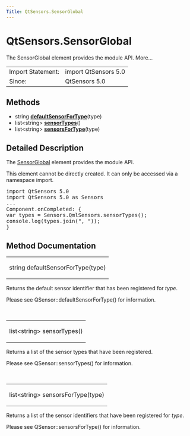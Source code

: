 ```yaml
---
Title: QtSensors.SensorGlobal
---
```


# QtSensors.SensorGlobal

<span class="subtitle"></span>
<!-- $$$SensorGlobal-brief -->
<p>The SensorGlobal element provides the module API. More...</p>
<!-- @@@SensorGlobal -->
<table class="alignedsummary">
<tr><td class="memItemLeft rightAlign topAlign"> Import Statement:</td><td class="memItemRight bottomAlign"> import QtSensors 5.0</td></tr><tr><td class="memItemLeft rightAlign topAlign"> Since:</td><td class="memItemRight bottomAlign">  QtSensors 5.0</td></tr></table><ul>
</ul>
<h2 id="methods">Methods</h2>
<ul>
<li class="fn">string <b><b><a href="#defaultSensorForType-method">defaultSensorForType</a></b></b>(type)</li>
<li class="fn">list&lt;string&gt; <b><b><a href="#sensorTypes-method">sensorTypes</a></b></b>()</li>
<li class="fn">list&lt;string&gt; <b><b><a href="#sensorsForType-method">sensorsForType</a></b></b>(type)</li>
</ul>
<!-- $$$SensorGlobal-description -->
<h2 id="details">Detailed Description</h2>
</p>
<p>The <a href="index.html">SensorGlobal</a> element provides the module API.</p>
<p>This element cannot be directly created. It can only be accessed via a namespace import.</p>
<pre class="cpp">import <span class="type">QtSensors</span> <span class="number">5.0</span>
import <span class="type">QtSensors</span> <span class="number">5.0</span> as Sensors
<span class="operator">.</span><span class="operator">.</span><span class="operator">.</span>
Component<span class="operator">.</span>onCompleted: {
var types <span class="operator">=</span> Sensors<span class="operator">.</span>QmlSensors<span class="operator">.</span>sensorTypes();
console<span class="operator">.</span>log(types<span class="operator">.</span>join(<span class="string">&quot;, &quot;</span>));
}</pre>
<!-- @@@SensorGlobal -->
<h2>Method Documentation</h2>
<!-- $$$defaultSensorForType -->
<table class="qmlname"><tr valign="top" id="defaultSensorForType-method"><td class="tblQmlFuncNode"><p><span class="type">string</span> <span class="name">defaultSensorForType</span>(<span class="type">type</span>)</p></td></tr></table><p>Returns the default sensor identifier that has been registered for <i>type</i>.</p>
<p>Please see QSensor::defaultSensorForType() for information.</p>
<!-- @@@defaultSensorForType -->
<br/>
<!-- $$$sensorTypes -->
<table class="qmlname"><tr valign="top" id="sensorTypes-method"><td class="tblQmlFuncNode"><p><span class="type">list</span>&lt;<span class="type">string</span>&gt; <span class="name">sensorTypes</span>()</p></td></tr></table><p>Returns a list of the sensor types that have been registered.</p>
<p>Please see QSensor::sensorTypes() for information.</p>
<!-- @@@sensorTypes -->
<br/>
<!-- $$$sensorsForType -->
<table class="qmlname"><tr valign="top" id="sensorsForType-method"><td class="tblQmlFuncNode"><p><span class="type">list</span>&lt;<span class="type">string</span>&gt; <span class="name">sensorsForType</span>(<span class="type">type</span>)</p></td></tr></table><p>Returns a list of the sensor identifiers that have been registered for <i>type</i>.</p>
<p>Please see QSensor::sensorsForType() for information.</p>
<!-- @@@sensorsForType -->
<br/>
